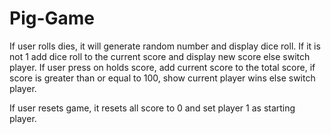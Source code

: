 # Pig-Game

If user rolls dies, it will generate random number and display dice roll. If it is not 1 add dice roll to the current score and display new score else switch player. If user press on holds score, add current score to the total score, if score is greater than or equal to 100, show current player wins else switch player. 

If user resets game, it resets all score to 0 and set player 1 as starting player.
